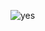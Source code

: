 ![yes](https://user-images.githubusercontent.com/81579850/172349835-f42e6f06-fa5a-4195-b5c1-af264a9cd25c.png)
